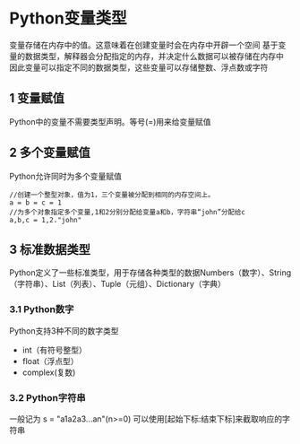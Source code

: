 # Python变量类型
变量存储在内存中的值。这意味着在创建变量时会在内存中开辟一个空间
基于变量的数据类型，解释器会分配指定的内存，并决定什么数据可以被存储在内存中
因此变量可以指定不同的数据类型，这些变量可以存储整数、浮点数或字符
## 1 变量赋值
Python中的变量不需要类型声明。等号(=)用来给变量赋值
## 2 多个变量赋值
Python允许同时为多个变量赋值
```
//创建一个整型对象，值为1，三个变量被分配到相同的内存空间上。
a = b = c = 1
//为多个对象指定多个变量,1和2分别分配给变量a和b，字符串“john”分配给c
a,b,c = 1,2."john"
```
## 3 标准数据类型
Python定义了一些标准类型，用于存储各种类型的数据Numbers（数字）、String（字符串）、List（列表）、Tuple（元组）、Dictionary（字典）
### 3.1 Python数字
Python支持3种不同的数字类型
+ int（有符号整型）
+ float（浮点型）
+ complex(复数)
### 3.2 Python字符串
一般记为 s = "a1a2a3...an"(n>=0)
可以使用[起始下标:结束下标]来截取响应的字符串